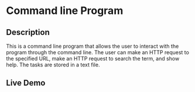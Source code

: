 # Command line Program

## Description

This is a command line program that allows the user to interact with the program through the command line. The user can make an HTTP request to the specified URL, make an HTTP request to search the term, and show help. The tasks are stored in a text file.

## Live Demo
